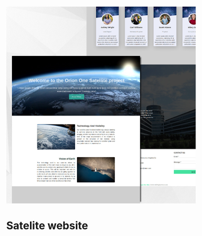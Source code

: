 ![Website desing](https://github.com/Igoroliveira98/satellite-website/blob/master/public/image/webdesing-satellite.jpg)

# Satelite website

